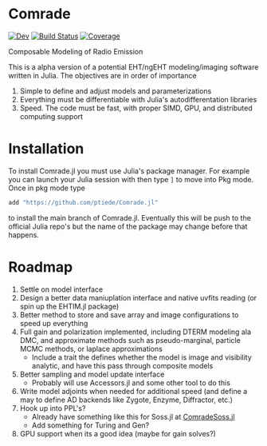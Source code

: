 # Comrade

[![Dev](https://img.shields.io/badge/docs-dev-blue.svg)](https://ptiede.github.io/Comrade.jl/dev/)
[![Build Status](https://github.com/ptiede/Comrade.jl/workflows/CI/badge.svg)](https://github.com/ptiede/Comrade.jl/actions)
[![Coverage](https://codecov.io/gh/ptiede/Comrade.jl/branch/main/graph/badge.svg)](https://codecov.io/gh/ptiede/Comrade.jl)

Composable Modeling of Radio Emission

This is a alpha version of a potential EHT/ngEHT modeling/imaging software written in Julia. The objectives are in order of importance

1. Simple to define and adjust models and parameterizations
2. Everything must be differentiable with Julia's autodifferentation libraries
3. Speed. The code must be fast, with proper SIMD, GPU, and distributed computing support

# Installation
To install Comrade.jl you must use Julia's package manager. For example you can launch your Julia session with then type `]` to move into Pkg mode. Once in pkg mode type
```julia
add "https://github.com/ptiede/Comrade.jl"
```
to install the main branch of Comrade.jl. Eventually this will be push to the official Julia repo's but the name of the package may change before that happens.


# Roadmap

1. Settle on model interface
2. Design a better data maniuplation interface and native uvfits reading (or spin up the EHTIM.jl package)
4. Better method to store and save array and image configurations to speed up everything
5. Full gain and polarization implemented, including DTERM modeling ala DMC, and approximate methods such as pseudo-marginal, particle MCMC methods, or laplace approximations
   - Include a trait the defines whether the model is image and visibility analytic, and have this pass through composite models 
5. Better sampling and model update interface 
   - Probably will use Accessors.jl and some other tool to do this
6. Write model adjoints when needed for additional speed (and define a may to define AD backends like Zygote, Enzyme, Diffractor, etc.)
7. Hook up into PPL's?
   - Already have something like this for Soss.jl at [ComradeSoss.jl](https://github.com/ptiede/ComradeSoss.jl)
   - Add something for Turing and Gen?
8. GPU support when its a good idea (maybe for gain solves?)

